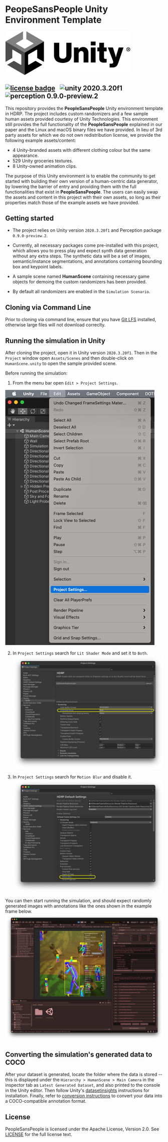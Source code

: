 # PeopeSansPeople Unity Environment Template

<img src="Packages/Documentation~/images/U_Logo_Black_RGB.png" align="middle" width="400"/>

[![license badge](https://img.shields.io/badge/license-Apache--2.0-green.svg)](LICENSE.md)
&nbsp;
<img src="https://img.shields.io/badge/unity-2020.3.20f1-green.svg?style=flat-square" alt="unity 2020.3.20f1">
&nbsp;
<img src="https://badge-proxy.cds.internal.unity3d.com/5ab9a162-9dd0-4ba1-ba41-cf25378a927a?style=flat-square" alt="perception 0.9.0-preview.2">
---

This repository provides the **PeopleSansPeople** Unity environment template in HDRP. The project includes custom randomizers and a few sample human assets provided courtesy of Unity Technologies. 
This environment still provides the full functionality of the **PeopleSansPeople** explained in our paper and the Linux and macOS binary files we have provided. In lieu of 3rd party assets for which we do not own redistribution license, we provide the following example assets/content:
   - 4 Unity-branded assets with different clothing colour but the same appearance.
   - 529 Unity groceries textures.
   - 8 Unity-owned animation clips.  

The purpose of this Unity environment is to enable the community to get started with building their own version of a human-centric data generator, by lowering the barrier of entry and providing them with the full functionalities that exist in **PeopleSansPeople**. The users can easily swap the assets and content in this project with their own assets, so long as their properties match those of the example assets we have provided.

## Getting started

- The project relies on Unity version `2020.3.20f1` and Perception package `0.9.0-preview.2`.

- Currently, all necessary packages come pre-installed with this project, which allows you to press play and expect synth data generation without any extra steps. The synthetic data will be a set of images, semantic/instance segmentations, and annotations containing bounding box and keypoint labels.

- A sample scene named **HumanScene** containing necessary game objects for demoing the custom randomizers has been provided.

- By default all randomizers are enabled in the `Simulation Scenario`.

## Cloning via Command Line

Prior to cloning via command line, ensure that you have [Git LFS](https://docs.github.com/en/github/managing-large-files/installing-git-large-file-storage) installed, otherwise large files will not download correclty.

## Running the simulation in Unity

After cloning the project, open it in Unity version `2020.3.20f1`. Then in the `Project` window open `Assets/Scenes` and then double-click on `HumanScene.unity` to open the sample provided scene.

Before running the simulation:
   
   1. From the menu bar open `Edit > Project Settings`.
   
   ![Project Settings](Packages/Documentation~/images/Project_Settings.png)
   
   2. In `Project Settings` search for `Lit Shader Mode` and set it to `Both`.
   ![Lit Shader Mode](Packages/Documentation~/images/Project_Settings_Lit_Shader_Mode.png)
    
   2. In `Project Settings` search for `Motion Blur` and disable it.
   ![Motion Blur](Packages/Documentation~/images/Project_Settings_Motion_Blur.png)
   
You can then start running the simulation, and should expect randomly generated images with annotations like the ones shown in the example frame below.
![Simulation](Packages/Documentation~/images/Simulation.png)

## Converting the simulation's generated data to COCO

After your dataset is generated, locate the folder where the data is stored -- this is displayed under the `Hierarchy > HumanScene > Main Camera` in the inspector tab as `Latest Generated Dataset`, and also printed to the console in the Unity editor. Then follow Unity's [datasetinsights](https://github.com/Unity-Technologies/datasetinsights) instructions for installation. Finally, refer to [conversion instructions](https://github.com/Unity-Technologies/datasetinsights#convert-datasets) to convert your data into a COCO-compatible annotation format.

## License
PeopleSansPeople is licensed under the Apache License, Version 2.0. See [LICENSE](https://github.com/Unity-Technologies/PeopleSansPeople/blob/main/LICENSE.md) for the full license text.
